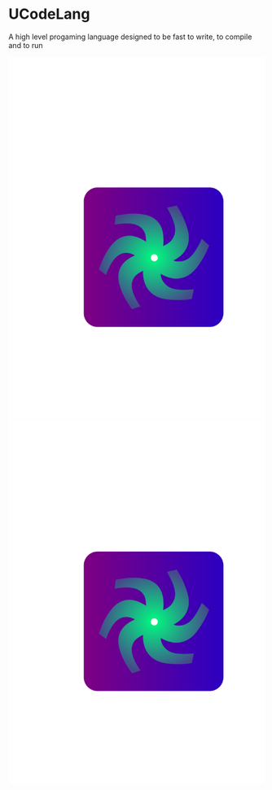 # UCodeLang
A high level progaming language designed to be fast to write, to compile and to run

![Alt text](Logo.svg)
<img src="Logo.svg">
